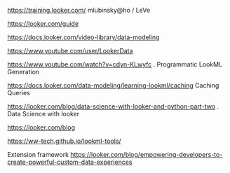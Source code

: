 
<https://training.looker.com/> mlubinsky@ho / LeVe

<https://looker.com/guide>

<https://docs.looker.com/video-library/data-modeling>

<https://www.youtube.com/user/LookerData>

<https://www.youtube.com/watch?v=cdyn-KLwyfc> .   Programmatic LookML Generation

<https://docs.looker.com/data-modeling/learning-lookml/caching> Caching Queries

<https://looker.com/blog/data-science-with-looker-and-python-part-two> . Data Science with looker


<https://looker.com/blog>

<https://ww-tech.github.io/lookml-tools/> 

Extension framework
<https://looker.com/blog/empowering-developers-to-create-powerful-custom-data-experiences>
